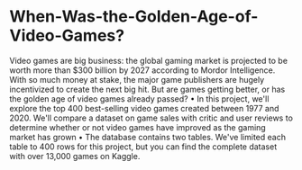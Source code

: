 # When-Was-the-Golden-Age-of-Video-Games?
Video games are big business: the global gaming market is projected to be worth more than $300 billion by 2027 according to Mordor Intelligence. With so much money at stake, the major game publishers are hugely incentivized to create the next big hit. But are games getting better, or has the golden age of video games already passed?
•	In this project, we'll explore the top 400 best-selling video games created between 1977 and 2020. We'll compare a dataset on game sales with critic and user reviews to determine whether or not video games have improved as the gaming market has grown
•	The database contains two tables. We've limited each table to 400 rows for this project, but you can find the complete dataset with over 13,000 games on Kaggle.
